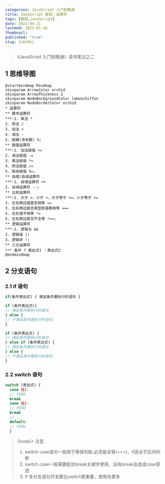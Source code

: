 ```yaml
---
categories: JavaScript 入门到精通
title: JavaScript 基础：运算符
tags: [教程,JavaScript]
date: 2023-04-21
lastmod: 2023-05-16
thumbnail: 
published: "true"
slug: 3zbt9kj
---
```


>《JavaScript 入门到精通》读书笔记之二

## 1 思维导图
```plantuml
@startmindmap Mindmap
skinparam ArrowColor orchid
skinparam ArrowThickness 2
skinparam NodeBackgroundColor lemonchiffon
skinparam NodeBorderColor orchid
* 运算符
** 算术运算符
***:1. 乘法 *
2. 除法 / 
3. 加法 +
4. 减法 -
5. 取模(求余数) %;
** 赋值运算符
***:1. 加法赋值 +=
2. 减法赋值 -=
3. 乘法赋值 *=
4. 除法赋值 /=
5. 取余赋值 %=;
** 自增/自减运算符
***:1. 自增运算符 ++
2. 自减运算符 --;
** 比较运算符
***:1. 大于 >、小于 >、大于等于 >=、小于等于 <=
2. 左右两边值是否相等 ==
3. 左右两边是否类型和值都相等 ===
4. 左右值不相等 !=
5. 左右两边是否不全等 !==;
** 逻辑运算符
***:1. 逻辑与 &&
2. 逻辑或 ||
3. 逻辑非 !;
** 三元运算符
*** 条件 ? 表达式1 ：表达式2
@endmindmap
```

## 2 分支语句
### 2.1 if 语句
```js
if(条件表达式) { 满足条件要执行的语句 }

if (条件表达式){ 
// 满足条件要执行的语句
} else { 
// 不满足条件要执行的语句
}

if (条件表达式) {
// 满足条件要执行的语句
} else if (条件表达式) { 
// 满足条件要执行的语句 
} else {
// 不满足条件要执行的语句
}
```

### 2.2 switch 语句
```js
switch (表达式) {
  case 值1: 
  // 代码1  
  break 
  case 值2: 
  // 代码2  
  break 
  // ...  
  default: 
  // 代码n 
  }
```

>[!note]+ 注意
>1.  switch case语句一般用于等值判断,必须是全等(\=\=\=)，if适合于区间判断
>2.  switch case一般需要配合break关键字使用，没有break会造成case穿透
>3.  if 多分支语句开发要比switch更重要，使用也更多